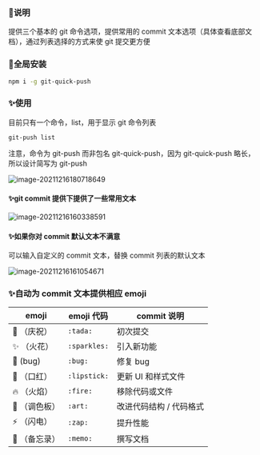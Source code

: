 ### 📝说明

提供三个基本的 git 命令选项，提供常用的 commit 文本选项（具体查看底部文档），通过列表选择的方式来使 git 提交更方便



### 🎉全局安装

```bash
npm i -g git-quick-push
```

### ✨使用

目前只有一个命令，list，用于显示 git 命令列表

```
git-push list
```

注意，命令为 git-push 而非包名 git-quick-push，因为 git-quick-push 略长，所以设计简写为 git-push

![image-20211216180718649](https://gitee.com/zqylzcwcxy/drawing-bed/raw/master/img/image-20211216180718649.png)



#### ✨git commit 提供下提供了一些常用文本

![image-20211216160338591](https://gitee.com/zqylzcwcxy/drawing-bed/raw/master/img/image-20211216160338591.png)



#### ✨如果你对 commit 默认文本不满意

可以输入自定义的 commit 文本，替换 commit 列表的默认文本

![image-20211216161054671](https://gitee.com/zqylzcwcxy/drawing-bed/raw/master/img/image-20211216161054671.png)



### ✨自动为 commit 文本提供相应 emoji

| emoji      | emoji 代码    | commit 说明           |
| ---------- | ------------ | --------------------- |
| 🎉 （庆祝）   | `:tada:`     | 初次提交              |
| ✨ （火花）   | `:sparkles:` | 引入新功能            |
| 🐛 (bug)    | `:bug:`      | 修复 bug              |
| 💄 （口红）   | `:lipstick:` | 更新 UI 和样式文件    |
| 🔥 （火焰）   | `:fire:`     | 移除代码或文件        |
| 🎨 （调色板） | `:art:`      | 改进代码结构 / 代码格式 |
| ⚡ （闪电）   | `:zap:`      | 提升性能              |
| 📝 （备忘录） | `:memo:`     | 撰写文档              |
